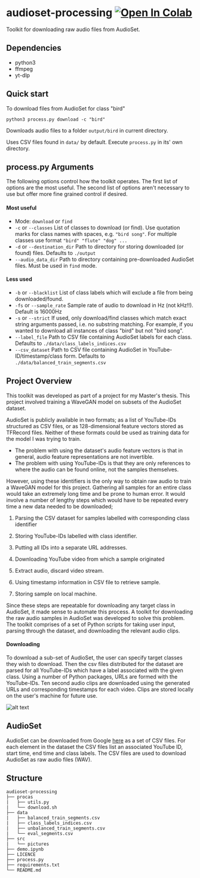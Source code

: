 # audioset-processing [![Open In Colab](https://colab.research.google.com/assets/colab-badge.svg)](https://colab.research.google.com/github/aoifemcdonagh/audioset-processing/blob/master/demo.ipynb)

Toolkit for downloading raw audio files from AudioSet.

## Dependencies

- python3
- ffmpeg
- yt-dlp

## Quick start

To download files from AudioSet for class "bird"

```
python3 process.py download -c "bird"
```

Downloads audio files to a folder `output/bird` in current directory.

Uses CSV files found in `data/` by default. Execute `process.py` in its' own directory.

## process.py Arguments

The following options control how the toolkit operates. The first list of options are the most useful. The second list of options aren't necessary to use but offer more fine grained control if desired.

#### Most useful

- Mode: `download` or `find`
- `-c` or `--classes` List of classes to download (or find). Use quotation marks for class names with spaces, e.g. `"bird song"`. For multiple classes use format `"bird" "flute" "dog" ...`
- `-d` or `--destination_dir` Path to directory for storing downloaded (or found) files. Defaults to `./output`
- `--audio_data_dir` Path to directory containing pre-downloaded AudioSet files. Must be used in `find` mode.

#### Less used

- `-b` or `--blacklist` List of class labels which will exclude a file from being downloaded/found.
- `-fs` or `--sample_rate` Sample rate of audio to download in Hz (not kHz!!). Default is 16000Hz
- `-s` or `--strict` If used, only download/find classes which match exact string arguments passed, i.e. no substring matching. For example, if you wanted to download all instances of class "bird" but not "bird song".
- `--label_file` Path to CSV file containing AudioSet labels for each class. Defaults to `./data/class_labels_indices.csv`
- `--csv_dataset` Path to CSV file containing AudioSet in YouTube-ID/timestamp/class form. Defaults to `./data/balanced_train_segments.csv`

## Project Overview

This toolkit was developed as part of a project for my Master's thesis. This project involved training a WaveGAN model on subsets of the AudioSet dataset.

AudioSet is publicly available in two formats; as a list of YouTube-IDs structured as CSV files, or as 128-dimensional feature vectors stored as TFRecord files.
Neither of these formats could be used as training data for the model I was trying to train.

- The problem with using the dataset's audio feature vectors is that in general, audio feature representations are not invertible.
- The problem with using YouTube-IDs is that they are only references to where the audio can be found online, not the samples themselves.

However, using these identifiers is the only way to obtain raw audio to train a WaveGAN model for this project.
Gathering all samples for an entire class would take an extremely long time and be prone to human error. It would involve a number of lengthy steps which would have to be repeated every time a new data needed to be downloaded;

1. Parsing the CSV dataset for samples labelled with corresponding class identifier

2. Storing YouTube-IDs labelled with class identifier.

3. Putting all IDs into a separate URL addresses.

4. Downloading YouTube video from which a sample originated

5. Extract audio, discard video stream.

6. Using timestamp information in CSV file to retrieve sample.

7. Storing sample on local machine.

Since these steps are repeatable for downloading any target class in AudioSet, it made sense to automate this process. A toolkit for downloading the raw audio samples in AudioSet was developed to solve this problem. The toolkit comprises of a set of Python scripts for taking user input, parsing through the dataset, and downloading the relevant audio clips.

#### Downloading

To download a sub-set of AudioSet, the user can specify target classes they wish to download. Then the csv files distributed for the dataset are parsed for all YouTube-IDs which have a label associated with the given class. Using a number of Python packages, URLs are formed with the YouTube-IDs. Ten second audio clips are downloaded using the generated URLs and corresponding timestamps for each video. Clips are stored locally on the user's machine for future use.

![alt text](https://github.com/aoifemcdonagh/audioset-processing/blob/master/src/pictures/audioset-processing-download.png "Download flowchart")

## AudioSet

AudioSet can be downloaded from Google [here](https://research.google.com/audioset/download.html) as a set of CSV files. For each element in the dataset the CSV files list an associated YouTube ID, start time, end time and class labels. The CSV files are used to download AudioSet as raw audio files (WAV).

## Structure

```
audioset-processing
├── procas
|   ├── utils.py
|   └── download.sh
├── data
|   ├── balanced_train_segments.csv
|   ├── class_labels_indices.csv
|   ├── unbalanced_train_segments.csv
|   └── eval_segments.csv
├── src
|   └── pictures
├── demo.ipynb
├── LICENCE
├── process.py
├── requirements.txt
└── README.md
```
